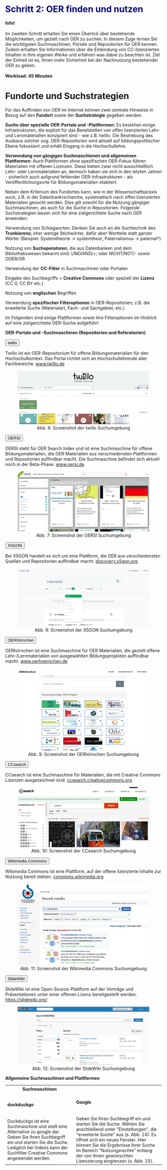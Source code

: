 <script>
  //Script fürs Accordeon
  var acc = document.getElementsByClassName("accordion");

  for (var i = 0; i < acc.length; i++) {
    acc[i].addEventListener("click", function() {
      var panel = this.nextElementSibling;
      /* if panel already open */
      if (panel.style.maxHeight) {
        this.classList.toggle('activeA', false);
        panel.style.maxHeight = null;
        return;
      }
      /* else */
       for (var j = 0; j < acc.length; j++) {
        acc[j].classList.toggle('activeA', false)
        var p = acc[j].nextElementSibling;
        p.style.maxHeight = null;
      }
      this.classList.toggle('activeA', true);
      panel.style.maxHeight = panel.scrollHeight + "px";
    });
  }
</script>

<h1 style="color:#000080">Schritt 2: OER finden und nutzen</h1>
<link rel="stylesheet" href="https://cdnjs.cloudflare.com/ajax/libs/font-awesome/4.7.0/css/font-awesome.min.css">

<div class="infobox">
  <p><i class="fa fa-info-circle" style="color:blue"></i>  <b>Info!</b>
    <br><br>
    Im zweiten Schritt erhalten Sie einen Überlick über bestehende Möglichkeiten, um gezielt nach OER zu suchen. In diesem Zuge lernen Sie die wichtigsten Suchmaschinen, Portale und Repositorien für OER kennen. Zudem erhalten Sie Informationen über die Einbindung von CC-lizenzierten Inhalten in Ihre eigenen Werke und erfahren was dabei zu beachten ist. Ziel der Einheit ist es, Ihnen mehr Sicherheit bei der Nachnutzung bestehender OER zu geben.
  <br><br>
  <b>Workload: 45 Minuten</b>
  </p>
</div>

# Fundorte und Suchstrategien

Für das Auffinden von OER im Internet können zwei zentrale Hinweise in Bezug auf den <b>Fundort</b> sowie der <b>Suchstrategie</b> gegeben werden. 

<b>Suche über spezielle OER-Portale und -Plattformen:</b> Es bestehen einige Infrastrukturen, die explizit für das Bereitstellen von offen lizenzierten Lehr- und Lernmaterialien konzipiert sind - wie z.B. twillo. Die Bestrebung des Ausbaus solcher sog. OER-Repositorien wird aktuell auf bildungspolitischer Ebene fokussiert und erhält Eingang in die Hochschullehre.

<b>Verwendung von gängigen Suchmaschienen und allgemeinen Plattformen:</b> Auch Plattformen ohne spezifischen OER-Fokus führen Materialien mit offenen Lizenzen. Diese bieten zwar nicht ausschließlich Lehr- oder Lernmaterialien an, dennoch haben sie sich in den letzten Jahren - sicherlich auch aufgrund fehlender OER-Infrastrukturen - als Veröffentlichungsorte für Bildungsmaterialien etabliert.


Neben dem Kriterium des Fundortes kann, wie in der Wissenschaftspraxis auch, z.B. in der Datenbankrecherche, systematisch nach offen lizenzierten Materialien gesucht werden. Dies gilt sowohl für die Nutzung gängiger Suchmaschinen, als auch für die Suche in Repositorien. Folgende Suchstrategien lassen sich für eine zielgerichtete Suche nach OER anwenden:

<i class="fa fa-check-circle" style="color:green"></i> Verwendung von Schlagworten: Denken Sie auch an die Suchtechnik des <b>Trunkierens</b>; eher wenige Stichwörter, dafür aber Wortteile statt ganzer Wörter (Beispiel: Systemtheorie → system*theor*, Paternalismus → paternal*)

<i class="fa fa-check-circle" style="color:green"></i> Nutzung von <b>Suchoperatoren</b>, die aus Datenbanken und dem Bibliothekswesen bekannt sind: UND/AND/+; oder NICHT/NOT/- sowie ODER/OR

<i class="fa fa-check-circle" style="color:green"></i> Verwendung der <b>CC-Filter</b> in Suchmaschinen oder Portalen

<i class="fa fa-check-circle" style="color:green"></i> Eingabe des Suchbegriffs + <b>Creative Commons</b> oder speziell der <b>Lizenz</b> (CC 0, CC BY etc.)

<i class="fa fa-check-circle" style="color:green"></i> Nutzung von <b>englischen</b> Begriffen

<i class="fa fa-check-circle" style="color:green"></i> Verwendung <b>spezifischer Filteroptionen</b> in OER-Repositorien; z.B. die erweiterte Suche (Materialart, Fach- und Sachgebiet, etc.)


Im Folgenden sind einige Plattformen sowie ihre Filteroptionen im Hinblick auf eine zielgerichtete OER-Suche aufgeführt

<b>OER-Portale und -Suchmaschinen (Repositorien und Referatorien)</b>

<div >
   <button class="accordion">twillo</button>
   <div class="panel">
     <p>Twillo ist ein OER-Repositorium für offene Bildungsmaterialien für den Hochschulkontext. Das Portal richtet sich an Hochschullehrende aller Fachbereiche.
       <a aria-describedby="Link zum twillo-Portal" href="http://www.twillo.de/" target="_blank">www.twillo.de</a>
     </p>
     <figure style="align:middle;">
  <img src="images/twillo_suche.svg" alt="Abb. 6: Screenshot der twillo Suchumgebung" title="Abb. 6: Screenshot der twillo Suchumgebung"/>
  <figcaption style="text-align:center;font-size:14px;">Abb. 6: Screenshot der twillo Suchumgebung</figcaption>
</figure>
   </div>
   <button class="accordion">OERSI</button>
   <div class="panel">
     <p>OERSI steht für OER Search Index und ist eine Suchmaschine für offene Bildungsmaterialien, die OER Materialien aus verschiedensten Plattformen und Repositorien auffindbar
macht. Die Suchmaschine befindet sich aktuell noch in der Beta-Phase.
      <a aria-describedby="Link zum oersi" href="http://oersi.de/" target="_blank">www.oersi.de</a>
     </p>
     <figure style="align:middle;">
  <img src="images/oersi.svg" alt="Abb. 7: Screenshot der OERSI Suchumgebung " title="Abb. 7: Screenshot der OERSI Suchumgebung "/>
  <figcaption style="text-align:center;font-size:14px;">Abb. 7: Screenshot der OERSI Suchumgebung </figcaption>
</figure>
   </div>
   <button class="accordion">X5GON</button>
   <div class="panel">
     <p>Bei X5GON handelt es sich um eine Plattform, die OER aus verschiedensten Quellen und Repositorien auffindbar macht.
       <a aria-describedby="Link zur X5GON Plattform" href="http://discovery.x5gon.org/" target="_blank">discovery.x5gon.org</a>
     </p>
     <figure style="align:middle;">
  <img src="images/x5gon.svg" alt="Abb. 8: Screenshot der X5GON Suchumgebung" title="Abb. 8: Screenshot der X5GON Suchumgebung"/>
  <figcaption style="text-align:center;font-size:14px;">Abb. 8: Screenshot der X5GON Suchumgebung</figcaption>
</figure>
   </div>
   <button class="accordion">OERhörnchen</button>
   <div class="panel">
     <p>OERhörnchen ist eine Suchmaschine für OER Materialien, die gezielt offene Lehr-/Lernmaterialien von ausgewählten Bildungsprojekten auffindbar macht.
       <a aria-describedby="Link zur OERhörnchen Suchmaschine" href="http://oerhoernchen.de/" target="_blank">www.oerhoernchen.de</a>
     </p>
     <figure style="align:middle;">
  <img src="images/oerhoernchen.svg" alt="Abb. 9: Screenshot der OERhörnchen Suchumgebung" title="Abb. 9: Screenshot der OERhörnchen Suchumgebung"/>
  <figcaption style="text-align:center;font-size:14px;">Abb. 9: Screenshot der OERhörnchen Suchumgebung</figcaption>
</figure>
   </div>
   <button class="accordion">CCsearch</button>
   <div class="panel">
     <p>CCsearch ist eine Suchmaschine für Materialien, die mit Creative Commons Lizenzen ausgezeichnet sind.
       <a aria-describedby="Link zur CCsearch Suchmaschine" href="http://ccsearch.creativecommons.org/" target="_blank">ccsearch.creativecommons.org</a>
     </p>
     <figure style="align:middle;">
  <img src="images/ccsearch_oer_suche.svg" alt="Abb. 10: Screenshot der CCsearch Suchumgebung" title="Abb. 10: Screenshot der CCsearch Suchumgebung"/>
  <figcaption style="text-align:center;font-size:14px;">Abb. 10: Screenshot der CCsearch Suchumgebung</figcaption>
</figure>
   </div>
   <button class="accordion">Wikimedia Commons</button>
   <div class="panel">
     <p>Wikimedia Commons ist eine Plattform, auf der offene lizenzierte Inhalte zur Nutzung bereit stehen.
       <a aria-describedby="Link zur Wikimedia Commons Plattform" href="http://commons.wikimedia.org/" target="_blank">commons.wikimedia.org</a>
     </p>
     <figure style="align:middle;">
  <img src="images/commonswikimedia.svg" alt="Abb. 11: Screenshot der Wikimedia Commons Suchumgebung" title="Abb. 11: Screenshot der Wikimedia Commons Suchumgebung"/>
  <figcaption style="text-align:center;font-size:14px;">Abb. 11: Screenshot der Wikimedia Commons Suchumgebung</figcaption>
</figure>
   </div>
   <button class="accordion">SlideWiki</button>
   <div class="panel">
     <p>SlideWiki ist eine Open-Source-Plattform auf der Vorträge und Präsentationen unter einer offenen Lizenz bereitgestellt werden.
       <a aria-describedby="Link zu Slidewiki" href="https://slidewiki.org/" target="_blank">https://slidewiki.org/</a>
     </p>
     <figure style="align:middle;">
  <img src="images/slidewiki.svg" alt="Abb. 12: Screenshot der SlideWiki Suchumgebung" title="Abb. 12: Screenshot der SlideWiki Suchumgebung"/>
  <figcaption style="text-align:center;font-size:14px;">Abb. 12: Screenshot der SlideWiki Suchumgebung</figcaption>
</figure>
   </div>
</div>

<b>Allgemeine Suchmaschinen und Plattformen</b>

<table id="Suchmaschinen">
  <tr>
    <th>Suchmaschinen</th>
  </tr>
  <tr>
    <td><h4>duckduckgo</h4><br>Duckduckgo ist eine Suchmaschine und stellt eine Alternative zu google dar. Geben Sie Ihren Suchbegriff ein und starten Sie die Suche. Lediglich bei Videos kann der Suchfilter Creative Commons angewendet werden.</td>
    <td><h4>Google</h4><br>Geben Sie Ihren Suchbegriff ein und starten Sie die Suche. Wählen Sie anschließend unter "Einstellungen", die "erweiterte Suche" aus (s. Abb. 14). Es öffnet sich ein neues Fenster. Hier können Sie die Ergebnisse Ihrer Suche im Bereich "Nutzungsrechte" entlang der von Ihnen gewünschten Lizenzierung eingrenzen (s. Abb. 15).</td>
  </tr>
</table>
